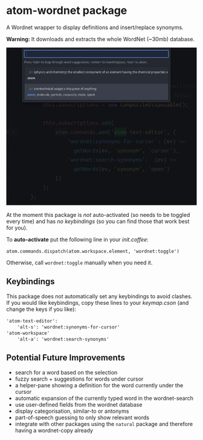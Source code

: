 # atom-wordnet package

A Wordnet wrapper to display definitions and insert/replace synonyms.

**Warning:** It downloads and extracts the whole WordNet (~30mb) database.

![Screenshot](screenshot.png)

At the moment this package is _not_ auto-activated (so needs to be toggled every time) and has _no keybindings_ (so you can find those that work best for you).

To **auto-activate** put the following line in your _init.coffee_:

```
atom.commands.dispatch(atom.workspace.element, 'wordnet:toggle')
```

Otherwise, call `wordnet:toggle` manually when you need it.

## Keybindings

This package does not automatically set any keybindings to avoid clashes.
If you would like keybindings, copy these lines to your _keymap.cson_ (and change the keys if you like):

```
'atom-text-editor':
    'alt-s': 'wordnet:synonyms-for-cursor'
'atom-workspace'
    'alt-a': 'wordnet:search-synonyms'
```

## Potential Future Improvements

* search for a word based on the selection
* fuzzy search + suggestions for words under cursor
* a helper-pane showing a definition for the word currently under the cursor
* automatic expansion of the currently typed word in the wordnet-search
* use user-defined fields from the wordnet database
* display categorisation, similar-to or antonyms
* part-of-speech guessing to only show relevant words
* integrate with other packages using the `natural` package and therefore having a wordnet-copy already
